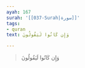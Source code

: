```yaml
---
ayah: 167
surah: '[[037-Surah|سورة]]'
tags:
- quran
text: وَإِن كَانُوا لَيَقُولُونَ

---
```

> وَإِن كَانُوا لَيَقُولُونَ
